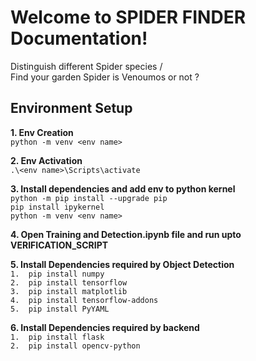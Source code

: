 # Welcome to SPIDER FINDER Documentation!

Distinguish different Spider species /  
Find your garden Spider is Venoumos or not ?


## Environment Setup
**1. Env Creation** <br/>
`python -m venv <env name>` 

**2. Env Activation** <br/>
`.\<env name>\Scripts\activate` 

**3. Install dependencies and add env to python kernel** <br/>
`python -m pip install --upgrade pip` <br/>
`pip install ipykernel`<br/>
`python -m venv <env name>`<br/>

**4. Open Training and Detection.ipynb file and run upto VERIFICATION_SCRIPT** <br/>

**5. Install Dependencies required by Object Detection**<br/>
`1.  pip install numpy`<br/>
`2.  pip install tensorflow`<br/>
`3.  pip install matplotlib`<br/>
`4.  pip install tensorflow-addons`<br/>
`5.  pip install PyYAML`<br/>

**6. Install Dependencies required by backend** <br/>
`1.  pip install flask`<br/>
`2.  pip install opencv-python`<br/>

